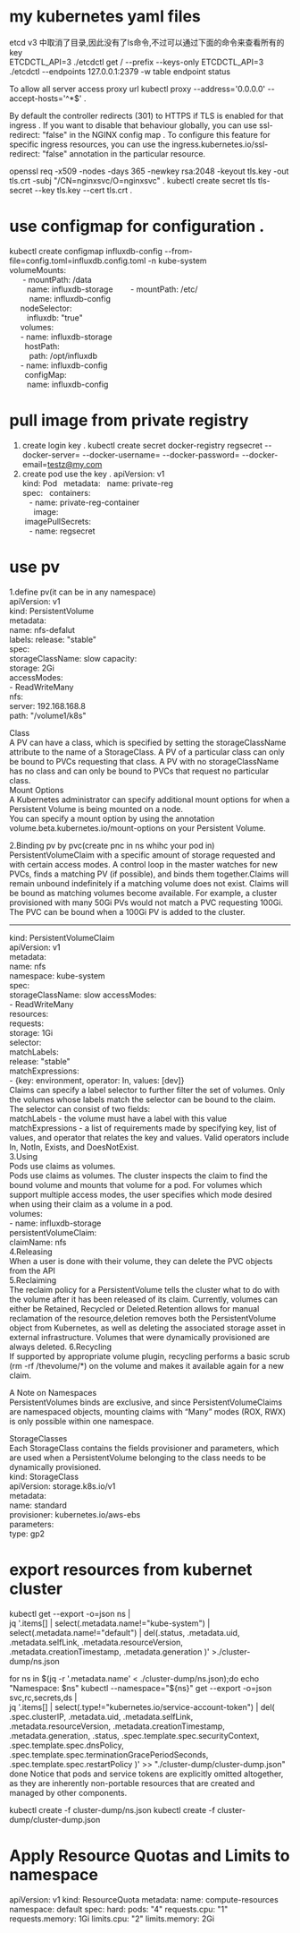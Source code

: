 # my kubernetes yaml files

etcd v3 中取消了目录,因此没有了ls命令,不过可以通过下面的命令来查看所有的key<br>
ETCDCTL_API=3 ./etcdctl get / --prefix --keys-only
ETCDCTL_API=3 ./etcdctl --endpoints 127.0.0.1:2379 -w table endpoint status


To allow all server access proxy url
kubectl proxy --address='0.0.0.0' --accept-hosts='^*$' . 

By default the controller redirects (301) to HTTPS if TLS is enabled for that ingress . If you want to disable that behaviour globally, you can use ssl-redirect: "false" in the NGINX config map . 
To configure this feature for specific ingress resources, you can use the ingress.kubernetes.io/ssl-redirect: "false" annotation in the particular resource.

openssl req -x509 -nodes -days 365 -newkey rsa:2048 -keyout tls.key -out tls.crt -subj "/CN=nginxsvc/O=nginxsvc" . 
kubectl create secret tls tls-secret --key tls.key --cert tls.crt . 


# use configmap for configuration . 
kubectl create configmap influxdb-config --from-file=config.toml=influxdb.config.toml  -n kube-system  
        volumeMounts:  
        - mountPath: /data   
          name: influxdb-storage 
        - mountPath: /etc/  
          name: influxdb-config  
      nodeSelector:  
          influxdb: "true"  
      volumes:  
      - name: influxdb-storage   
        hostPath:   
          path: /opt/influxdb   
      - name: influxdb-config   
        configMap:  
         name: influxdb-config   
         
# pull image from private registry
1. create login key . 
kubectl create secret docker-registry regsecret --docker-server=<your-registry-server> --docker-username=<your-name> --docker-password=<your-pword> --docker-email=testz@my.com  
2. create pod use the key . 
apiVersion: v1  
kind: Pod  
metadata:  
  name: private-reg  
spec:  
  containers:  
    - name: private-reg-container  
      image: <your-private-image>   
  imagePullSecrets:  
    - name: regsecret 
# use pv  
1.define pv(it can be in any namespace)  
apiVersion: v1  
kind: PersistentVolume  
metadata:  
  name: nfs-defalut  
  labels:
     release: "stable"  
spec:  
  storageClassName: slow
  capacity:  
    storage: 2Gi  
  accessModes:  
    - ReadWriteMany  
  nfs:  
    server: 192.168.168.8  
    path: "/volume1/k8s"  
 
 Class  
 A PV can have a class, which is specified by setting the storageClassName attribute to the name of a StorageClass. A PV of a particular class can only be bound to PVCs requesting that class. A PV with no storageClassName has no class and can only be bound to PVCs that request no particular class.  
 Mount Options  
 A Kubernetes administrator can specify additional mount options for when a Persistent Volume is being mounted on a node.  
 You can specify a mount option by using the annotation volume.beta.kubernetes.io/mount-options on your Persistent Volume.  
 
 2.Binding pv by pvc(create pnc in ns whihc your pod in)  
 PersistentVolumeClaim with a specific amount of storage requested and with certain access modes. A control loop in the master watches for new PVCs, finds a matching PV (if possible), and binds them together.Claims will remain unbound indefinitely if a matching volume does not exist. Claims will be bound as matching volumes become available. For example, a cluster provisioned with many 50Gi PVs would not match a PVC requesting 100Gi. The PVC can be bound when a 100Gi PV is added to the cluster.

 ---  
kind: PersistentVolumeClaim  
apiVersion: v1  
metadata:  
  name: nfs  
  namespace: kube-system  
spec:  
  storageClassName: slow
  accessModes:  
    - ReadWriteMany  
  resources:  
    requests:  
      storage: 1Gi  
  selector:  
    matchLabels:  
      release: "stable"   
    matchExpressions:  
      - {key: environment, operator: In, values: [dev]}  
Claims can specify a label selector to further filter the set of volumes. Only the volumes whose labels match the selector can be bound to the claim. The selector can consist of two fields:  
matchLabels - the volume must have a label with this value  
matchExpressions - a list of requirements made by specifying key, list of values, and operator that relates the key and values. Valid operators include In, NotIn, Exists, and DoesNotExist.  
3.Using  
 Pods use claims as volumes.  
 Pods use claims as volumes. The cluster inspects the claim to find the bound volume and mounts that volume for a pod. For volumes which support multiple access modes, the user specifies which mode desired when using their claim as a volume in a pod.  
       volumes:  
       - name: influxdb-storage  
         persistentVolumeClaim:  
          claimName: nfs  
 4.Releasing  
 When a user is done with their volume, they can delete the PVC objects from the API  
 5.Reclaiming  
 The reclaim policy for a PersistentVolume tells the cluster what to do with the volume after it has been released of its claim. Currently, volumes can either be Retained, Recycled or Deleted.Retention allows for manual reclamation of the resource,deletion removes both the PersistentVolume object from Kubernetes, as well as deleting the associated storage asset in external infrastructure. Volumes that were dynamically provisioned are always deleted.
 6.Recycling  
 If supported by appropriate volume plugin, recycling performs a basic scrub (rm -rf /thevolume/*) on the volume and makes it available again for a new claim.  
 
A Note on Namespaces  
PersistentVolumes binds are exclusive, and since PersistentVolumeClaims are namespaced objects, mounting claims with “Many” modes (ROX, RWX) is only possible within one namespace.

StorageClasses  
Each StorageClass contains the fields provisioner and parameters, which are used when a PersistentVolume belonging to the class needs to be dynamically provisioned.  
kind: StorageClass  
apiVersion: storage.k8s.io/v1  
metadata:  
  name: standard  
provisioner: kubernetes.io/aws-ebs  
parameters:   
  type: gp2  

# export resources from kubernet cluster
kubectl get --export -o=json ns | \
jq '.items[] |
	select(.metadata.name!="kube-system") |
	select(.metadata.name!="default") |
	del(.status,
        .metadata.uid,
        .metadata.selfLink,
        .metadata.resourceVersion,
        .metadata.creationTimestamp,
        .metadata.generation
    )' >./cluster-dump/ns.json
    
for ns in $(jq -r '.metadata.name' < ./cluster-dump/ns.json);do
    echo "Namespace: $ns"
    kubectl --namespace="${ns}" get --export -o=json svc,rc,secrets,ds | \
    jq '.items[] |
        select(.type!="kubernetes.io/service-account-token") |
        del(
            .spec.clusterIP,
            .metadata.uid,
            .metadata.selfLink,
            .metadata.resourceVersion,
            .metadata.creationTimestamp,
            .metadata.generation,
            .status,
            .spec.template.spec.securityContext,
            .spec.template.spec.dnsPolicy,
            .spec.template.spec.terminationGracePeriodSeconds,
            .spec.template.spec.restartPolicy
        )' >> "./cluster-dump/cluster-dump.json"
done
Notice that pods and service tokens are explicitly omitted altogether, as they are inherently non-portable resources that are created and managed by other components.

kubectl create -f cluster-dump/ns.json
kubectl create -f cluster-dump/cluster-dump.json

# Apply Resource Quotas and Limits to namespace
apiVersion: v1
kind: ResourceQuota
metadata:
  name: compute-resources
  namespace: default
spec:
  hard:
    pods: "4"
    requests.cpu: "1"
    requests.memory: 1Gi
    limits.cpu: "2"
    limits.memory: 2Gi
